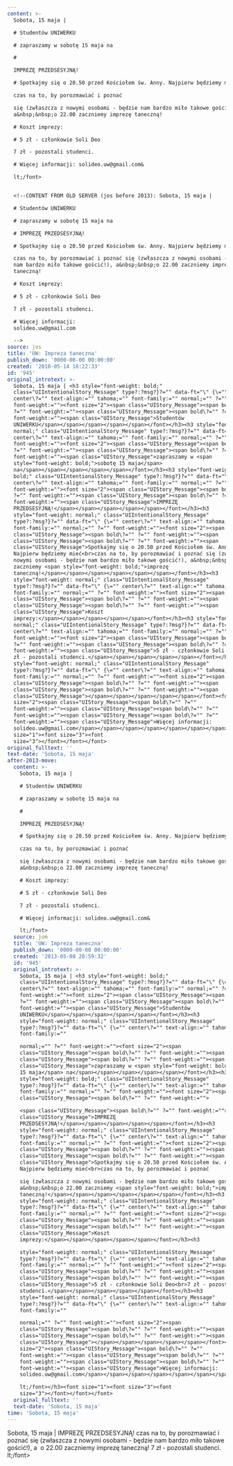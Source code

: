 ```yaml
---
content: >-
  Sobota, 15 maja | 

  # Studentów UNIWERKU

  # zapraszamy w sobotę 15 maja na

  # 

  IMPREZĘ PRZEDSESYJNĄ!

  # Spotkajmy się o 20.50 przed Kościołem św. Anny. Najpierw będziemy mieć

  czas na to, by porozmawiać i poznać 

  się (zwłaszcza z nowymi osobami - będzie nam bardzo miło takowe gościć!),
  a&nbsp;&nbsp;o 22.00 zaczniemy imprezę taneczną!

  # Koszt imprezy:

  # 5 zł - członkowie Soli Deo

  7 zł - pozostali studenci.

  # Więcej informacji: solideo.uw@gmail.com&

  lt;/font>


  <!--CONTENT FROM OLD SERVER (jos before 2013): Sobota, 15 maja | 

  # Studentów UNIWERKU

  # zapraszamy w sobotę 15 maja na

  # IMPREZĘ PRZEDSESYJNĄ!

  # Spotkajmy się o 20.50 przed Kościołem św. Anny. Najpierw będziemy mieć

  czas na to, by porozmawiać i poznać się (zwłaszcza z nowymi osobami - będzie
  nam bardzo miło takowe gościć!), a&nbsp;&nbsp;o 22.00 zaczniemy imprezę
  taneczną!

  # Koszt imprezy:

  # 5 zł - członkowie Soli Deo

  7 zł - pozostali studenci.

  # Więcej informacji:
  solideo.uw@gmail.com                                                      

  -->
source: jos
title: 'UW: Impreza taneczna'
publish_down: '0000-00-00 00:00:00'
created: '2010-05-14 18:22:33'
id: '945'
original_introtext: >-
  Sobota, 15 maja | <h3 style="font-weight: bold;"
  class="UIIntentionalStory_Message" type?:?msg?}?="" data-ft="\" {\=""
  center\?="" text-align:="" tahoma;="" font-family:="" normal;="" ?=""
  font-weight:=""><font size="2"><span class="UIStory_Message"><span bold\?=""
  ?="" font-weight:=""><span class="UIStory_Message"><span bold\?="" ?=""
  font-weight:=""><span class="UIStory_Message">Studentów
  UNIWERKU</span></span></span></span></span></font></h3><h3 style="font-weight:
  normal;" class="UIIntentionalStory_Message" type?:?msg?}?="" data-ft="\" {\=""
  center\?="" text-align:="" tahoma;="" font-family:="" normal;="" ?=""
  font-weight:=""><font size="2"><span class="UIStory_Message"><span bold\?=""
  ?="" font-weight:=""><span class="UIStory_Message"><span bold\?="" ?=""
  font-weight:=""><span class="UIStory_Message">zapraszamy w <span
  style="font-weight: bold;">sobotę 15 maja</span>
  na</span></span></span></span></span></font></h3><h3 style="font-weight:
  bold;" class="UIIntentionalStory_Message" type?:?msg?}?="" data-ft="\" {\=""
  center\?="" text-align:="" tahoma;="" font-family:="" normal;="" ?=""
  font-weight:=""><font size="2"><span class="UIStory_Message"><span bold\?=""
  ?="" font-weight:=""><span class="UIStory_Message"><span bold\?="" ?=""
  font-weight:=""><span class="UIStory_Message">IMPREZĘ
  PRZEDSESYJNĄ!</span></span></span></span></span></font></h3><h3
  style="font-weight: normal;" class="UIIntentionalStory_Message"
  type?:?msg?}?="" data-ft="\" {\="" center\?="" text-align:="" tahoma;=""
  font-family:="" normal;="" ?="" font-weight:=""><font size="2"><span
  class="UIStory_Message"><span bold\?="" ?="" font-weight:=""><span
  class="UIStory_Message"><span bold\?="" ?="" font-weight:=""><span
  class="UIStory_Message">Spotkajmy się o 20.50 przed Kościołem św. Anny.
  Najpierw będziemy mieć<br>czas na to, by porozmawiać i poznać się (zwłaszcza z
  nowymi osobami - będzie nam bardzo miło takowe gościć!), a&nbsp;&nbsp;o 22.00
  zaczniemy <span style="font-weight: bold;">imprezę
  taneczną!</span></span></span></span></span></span></font></h3><h3
  style="font-weight: normal;" class="UIIntentionalStory_Message"
  type?:?msg?}?="" data-ft="\" {\="" center\?="" text-align:="" tahoma;=""
  font-family:="" normal;="" ?="" font-weight:=""><font size="2"><span
  class="UIStory_Message"><span bold\?="" ?="" font-weight:=""><span
  class="UIStory_Message"><span bold\?="" ?="" font-weight:=""><span
  class="UIStory_Message">Koszt
  imprezy:</span></span></span></span></span></font></h3><h3 style="font-weight:
  normal;" class="UIIntentionalStory_Message" type?:?msg?}?="" data-ft="\" {\=""
  center\?="" text-align:="" tahoma;="" font-family:="" normal;="" ?=""
  font-weight:=""><font size="2"><span class="UIStory_Message"><span bold\?=""
  ?="" font-weight:=""><span class="UIStory_Message"><span bold\?="" ?=""
  font-weight:=""><span class="UIStory_Message">5 zł - członkowie Soli Deo<br>7
  zł - pozostali studenci.</span></span></span></span></span></font></h3><h3
  style="font-weight: normal;" class="UIIntentionalStory_Message"
  type?:?msg?}?="" data-ft="\" {\="" center\?="" text-align:="" tahoma;=""
  font-family:="" normal;="" ?="" font-weight:=""><font size="2"><span
  class="UIStory_Message"><span bold\?="" ?="" font-weight:=""><span
  class="UIStory_Message"><span bold\?="" ?="" font-weight:=""><span
  class="UIStory_Message"></span></span></span></span></span></font><font
  size="2"><span class="UIStory_Message"><span bold\?="" ?=""
  font-weight:=""><span class="UIStory_Message"><span bold\?="" ?=""
  font-weight:=""><span class="UIStory_Message"><span bold\?="" ?=""
  font-weight:=""><span class="UIStory_Message">Więcej informacji:
  solideo.uw@gmail.com</span></span></span></span></span></span></span></font></h3><font
  size="1"><font size="3"><font
  size="3"></font></font></font>                                                      
original_fulltext: ''
text-date: 'Sobota, 15 maja'
after-2013-move:
  content: >-
    Sobota, 15 maja | 

    # Studentów UNIWERKU

    # zapraszamy w sobotę 15 maja na

    # 

    IMPREZĘ PRZEDSESYJNĄ!

    # Spotkajmy się o 20.50 przed Kościołem św. Anny. Najpierw będziemy mieć

    czas na to, by porozmawiać i poznać 

    się (zwłaszcza z nowymi osobami - będzie nam bardzo miło takowe gościć!),
    a&nbsp;&nbsp;o 22.00 zaczniemy imprezę taneczną!

    # Koszt imprezy:

    # 5 zł - członkowie Soli Deo

    7 zł - pozostali studenci.

    # Więcej informacji: solideo.uw@gmail.com&

    lt;/font>
  source: jom
  title: 'UW: Impreza taneczna'
  publish_down: '0000-00-00 00:00:00'
  created: '2013-05-08 20:59:32'
  id: '945'
  original_introtext: >-
    Sobota, 15 maja | <h3 style="font-weight: bold;"
    class="UIIntentionalStory_Message" type?:?msg?}?="" data-ft="\" {\=""
    center\?="" text-align:="" tahoma;="" font-family:="" normal;="" ?=""
    font-weight:=""><font size="2"><span class="UIStory_Message"><span bold\?=""
    ?="" font-weight:=""><span class="UIStory_Message"><span bold\?="" ?=""
    font-weight:=""><span class="UIStory_Message">Studentów
    UNIWERKU</span></span></span></span></span></font></h3><h3
    style="font-weight: normal;" class="UIIntentionalStory_Message"
    type?:?msg?}?="" data-ft="\" {\="" center\?="" text-align:="" tahoma;=""
    font-family:="" 

    normal;="" ?="" font-weight:=""><font size="2"><span
    class="UIStory_Message"><span bold\?="" ?="" font-weight:=""><span
    class="UIStory_Message"><span bold\?="" ?="" font-weight:=""><span
    class="UIStory_Message">zapraszamy w <span style="font-weight: bold;">sobotę
    15 maja</span> na</span></span></span></span></span></font></h3><h3
    style="font-weight: bold;" class="UIIntentionalStory_Message"
    type?:?msg?}?="" data-ft="\" {\="" center\?="" text-align:="" tahoma;=""
    font-family:="" normal;="" ?="" font-weight:=""><font size="2"><span
    class="UIStory_Message"><span bold\?="" ?="" font-weight:="">

    <span class="UIStory_Message"><span bold\?="" ?="" font-weight:=""><span
    class="UIStory_Message">IMPREZĘ
    PRZEDSESYJNĄ!</span></span></span></span></span></font></h3><h3
    style="font-weight: normal;" class="UIIntentionalStory_Message"
    type?:?msg?}?="" data-ft="\" {\="" center\?="" text-align:="" tahoma;=""
    font-family:="" normal;="" ?="" font-weight:=""><font size="2"><span
    class="UIStory_Message"><span bold\?="" ?="" font-weight:=""><span
    class="UIStory_Message"><span bold\?="" ?="" font-weight:=""><span
    class="UIStory_Message">Spotkajmy się o 20.50 przed Kościołem św. Anny.
    Najpierw będziemy mieć<br>czas na to, by porozmawiać i poznać 

    się (zwłaszcza z nowymi osobami - będzie nam bardzo miło takowe gościć!),
    a&nbsp;&nbsp;o 22.00 zaczniemy <span style="font-weight: bold;">imprezę
    taneczną!</span></span></span></span></span></span></font></h3><h3
    style="font-weight: normal;" class="UIIntentionalStory_Message"
    type?:?msg?}?="" data-ft="\" {\="" center\?="" text-align:="" tahoma;=""
    font-family:="" normal;="" ?="" font-weight:=""><font size="2"><span
    class="UIStory_Message"><span bold\?="" ?="" font-weight:=""><span
    class="UIStory_Message"><span bold\?="" ?="" font-weight:=""><span
    class="UIStory_Message">Koszt
    imprezy:</span></span></span></span></span></font></h3><h3 

    style="font-weight: normal;" class="UIIntentionalStory_Message"
    type?:?msg?}?="" data-ft="\" {\="" center\?="" text-align:="" tahoma;=""
    font-family:="" normal;="" ?="" font-weight:=""><font size="2"><span
    class="UIStory_Message"><span bold\?="" ?="" font-weight:=""><span
    class="UIStory_Message"><span bold\?="" ?="" font-weight:=""><span
    class="UIStory_Message">5 zł - członkowie Soli Deo<br>7 zł - pozostali
    studenci.</span></span></span></span></span></font></h3><h3
    style="font-weight: normal;" class="UIIntentionalStory_Message"
    type?:?msg?}?="" data-ft="\" {\="" center\?="" text-align:="" tahoma;=""
    font-family:="" 

    normal;="" ?="" font-weight:=""><font size="2"><span
    class="UIStory_Message"><span bold\?="" ?="" font-weight:=""><span
    class="UIStory_Message"><span bold\?="" ?="" font-weight:=""><span
    class="UIStory_Message"></span></span></span></span></span></font><font
    size="2"><span class="UIStory_Message"><span bold\?="" ?=""
    font-weight:=""><span class="UIStory_Message"><span bold\?="" ?=""
    font-weight:=""><span class="UIStory_Message"><span bold\?="" ?=""
    font-weight:=""><span class="UIStory_Message">Więcej informacji:
    solideo.uw@gmail.com</span></span></span></span></span></span></span>&

    lt;/font></h3><font size="1"><font size="3"><font
    size="3"></font></font></font>
  original_fulltext: ''
  text-date: 'Sobota, 15 maja'
time: 'Sobota, 15 maja'
---
```

Sobota, 15 maja | 
IMPREZĘ PRZEDSESYJNĄ!
czas na to, by porozmawiać i poznać 
się (zwłaszcza z nowymi osobami - będzie nam bardzo miło takowe gościć!), a&nbsp;&nbsp;o 22.00 zaczniemy imprezę taneczną!
7 zł - pozostali studenci.
lt;/font>

<!--CONTENT FROM OLD SERVER (jos before 2013): Sobota, 15 maja | 
czas na to, by porozmawiać i poznać się (zwłaszcza z nowymi osobami - będzie nam bardzo miło takowe gościć!), a&nbsp;&nbsp;o 22.00 zaczniemy imprezę taneczną!
7 zł - pozostali studenci.
-->

<!--{{json:{"created_date":"2010-05-14 18:22:33","publish_down":"0000-00-00 00:00:00","id":"945"}}}-->